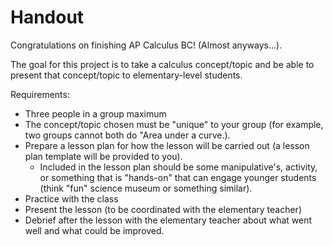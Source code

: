 # Handout

Congratulations on finishing AP Calculus BC! (Almost anyways...).

The goal for this project is to take a calculus concept/topic and be able to present that concept/topic to elementary-level students.

Requirements:

- Three people in a group maximum
- The concept/topic chosen must be "unique" to your group (for example, two groups cannot both do "Area under a curve.).
- Prepare a lesson plan for how the lesson will be carried out (a lesson plan template will be provided to you).
    - Included in the lesson plan should be some manipulative's, activity, or something that is "hands-on" that can engage younger students (think "fun" science museum or something similar).
- Practice with the class
- Present the lesson (to be coordinated with the elementary teacher)
- Debrief after the lesson with the elementary teacher about what went well and what could be improved.